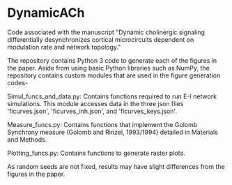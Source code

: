 # DynamicACh
Code associated with the manuscript "Dynamic cholinergic signaling differentially desynchronizes cortical microcircuits dependent on modulation rate and network topology." 

The repository contains Python 3 code to generate each of the figures in the paper. Aside from using basic Python libraries 
such as NumPy, the repository contains custom modules that are used in the figure generation codes-

Simul_funcs_and_data.py: Contains functions required to run E-I network simulations. This module accesses
data in the three json files 'ficurves.json', 'ficurves_inh.json', and 'ficurves_keys.json'.

Measure_funcs.py: Contains functions that implement the Golomb Synchrony measure (Golomb and Rinzel, 1993/1994) detailed 
in Materials and Methods. 

Plotting_funcs.py: Contains functions to generate raster plots. 

As random seeds are not fixed, results may have slight differences from the figures in the paper. 


